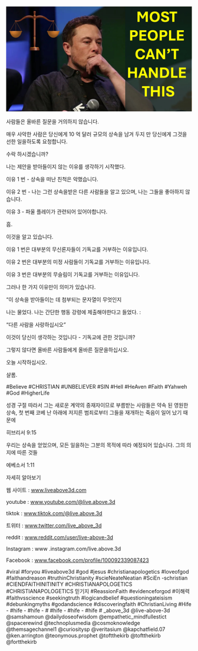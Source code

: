 ![Video cover image](../cover.jpg "cover photo")

사람들은 올바른 질문을 거의하지 않습니다.

매우 사악한 사람은 당신에게 10 억 달러 규모의 상속을 남겨 두지 만 당신에게 그것을 선한 일을하도록 요청합니다.

수락 하시겠습니까?

나는 제안을 받아들이지 않는 이유를 생각하기 시작했다.

이유 1 번 - 상속을 떠난 친척은 악했습니다.

이유 2 번 - 나는 그런 상속을받은 다른 사람들을 알고 있으며, 나는 그들을 좋아하지 않습니다.

이유 3 - 파울 플레이가 관련되어 있어야합니다.

흠.

이것을 알고 있습니다.

이유 1 번은 대부분의 무신론자들이 기독교를 거부하는 이유입니다.

이유 2 번은 대부분의 미정 사람들이 기독교를 거부하는 이유입니다.

이유 3 번은 대부분의 무슬림이 기독교를 거부하는 이유입니다.

그러나 한 가지 이유만이 의미가 있습니다.

“이 상속을 받아들이는 데 첨부되는 문자열이 무엇인지

나는 물었다. 나는 간단한 행동 강령에 제출해야한다고 들었다. :

“다른 사람을 사랑하십시오”

이것이 당신이 생각하는 것입니다 - 기독교에 관한 것입니까?

그렇지 않다면 올바른 사람들에게 올바른 질문을하십시오.

오늘 시작하십시오.

샬롬.

#Believe #CHRISTIAN #UNBELIEVER #SIN #Hell #HeAven #Faith #Yahweh #God #HigherLife


성경 구절
따라서 그는 새로운 계약의 중재자이므로 부름받는 사람들은 약속 된 영원한 상속, 첫 번째 코베 난 아래에 저지른 범죄로부터 그들을 재개하는 죽음이 일어 났기 때문에

히브리서 9:15

우리는 상속을 얻었으며, 모든 일을하는 그분의 목적에 따라 예정되어 있습니다. 그의 의지에 따른 것들

에베소서 1:11


자세히 알아보기

웹 사이트 : www.liveabove3d.com

youtube : www.youtube.com/@live.above.3d

tiktok : www.tiktok.com/@live.above.3d

트위터 : www.twitter.com/live_above_3d

reddit : www.reddit.com/user/live-above-3d

Instagram : www .instagram.com/live.above.3d

Facebook : www.facebook.com/profile/100092339087423

#viral #foryou #liveabove3d #god #jesus #christianapologetics #loveofgod #faithandreason #truthinChristianity #scieNeateNeatian #SciEn -schristian #CIENDFAITHINITINITY #CHRISTIANAPOLOGETICS #CHRISTIANAPOLOGETICS 믿기지 #ReassionFaith #evidenceforgod #이해력 #faithvsscience #seekingtruth #logicandbelief #questioningateisism #debunkingmyths #godandscience #discoveringfaith #ChristianLiving #Hife - #hife - #hife - # #hife - #hife - #hife # _above_3d @live-above-3d @samshamoun @dailydoseofwisdom @empathetic_mindfullestict @spacerewind @technoplusmedia @cosmoknowledge @themsagechannel1 @curiositysp @veritasium @kapchatfield.07 @ken.arrington @teonymous.prophet @toftthekirb @toftthekirb @fortthekirb
